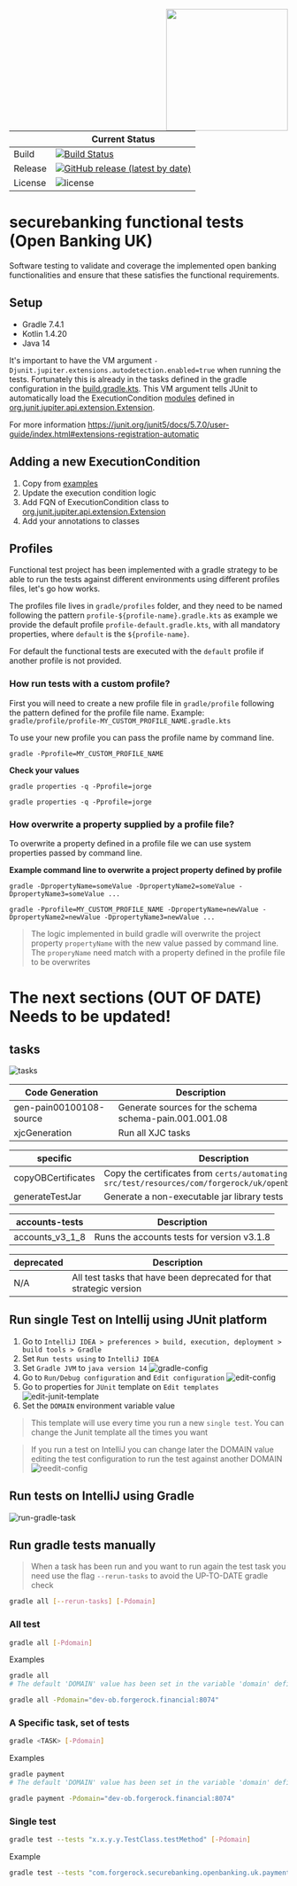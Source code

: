 [<img src="https://raw.githubusercontent.com/ForgeRock/forgerock-logo-dev/master/Logo-fr-dev.png" align="right" width="220px"/>](https://developer.forgerock.com/)

|         | Current Status                                                                                                                                                                                                                                                                                                                                      |
|---------|-----------------------------------------------------------------------------------------------------------------------------------------------------------------------------------------------------------------------------------------------------------------------------------------------------------------------------------------------------|
| Build   | [![Build Status](https://img.shields.io/endpoint.svg?url=https%3A%2F%2Factions-badge.atrox.dev%2FSecureBankingAcceleratorToolkit%2Fsecurebanking-openbanking-uk-functional-tests%2Fbadge%3Fref%3Dmaster&style=flat)](https://actions-badge.atrox.dev/SecureBankingAcceleratorToolkit/securebanking-openbanking-uk-functional-tests/goto?ref=master) |
| Release | [![GitHub release (latest by date)](https://img.shields.io/github/v/release/SecureBankingAcceleratorToolkit/securebanking-openbanking-uk-functional-tests.svg)](https://img.shields.io/github/v/release/SecureBankingAcceleratorToolkit/securebanking-openbanking-uk-functional-tests)                                                              |
| License | ![license](https://img.shields.io/github/license/ACRA/acra.svg)                                                                                                                                                                                                                                                                                     |

# securebanking functional tests (Open Banking UK)
Software testing to validate and coverage the implemented open banking functionalities and ensure that these satisfies the functional requirements.

## Setup
- Gradle 7.4.1
- Kotlin 1.4.20
- Java 14

It's important to have the VM argument `-Djunit.jupiter.extensions.autodetection.enabled=true` when running the tests.
Fortunately this is already in the tasks defined in the gradle configuration in the [build.gradle.kts](./build.gradle.kts). This VM argument tells JUnit to automatically load the ExecutionCondition
[modules](./src/test/kotlin/com/forgerock/openbanking/junit) defined in [org.junit.jupiter.api.extension.Extension](./src/test/resources/META-INF/services/org.junit.jupiter.api.extension.Extension).

For more information https://junit.org/junit5/docs/5.7.0/user-guide/index.html#extensions-registration-automatic

## Adding a new ExecutionCondition

1. Copy from [examples](./src/test/kotlin/com/forgerock/securebanking/framework/extensions/junit)
1. Update the execution condition logic
1. Add FQN of ExecutionCondition class to [org.junit.jupiter.api.extension.Extension](./src/test/resources/META-INF/services/org.junit.jupiter.api.extension.Extension)
1. Add your annotations to classes

## Profiles
Functional test project has been implemented with a gradle strategy to be able to run the tests 
against different environments using different profiles files, let's go how works.

The profiles file lives in `gradle/profiles` folder, and they need to be named following the pattern `profile-${profile-name}.gradle.kts`
as example we provide the default profile `profile-default.gradle.kts`, with all mandatory properties, where `default` is the `${profile-name}`.

For default the functional tests are executed with the `default` profile if another profile is not provided. 

### How run tests with a custom profile?
First you will need to create a new profile file in `gradle/profile` following the pattern defined for the profile file name.
Example: `gradle/profile/profile-MY_CUSTOM_PROFILE_NAME.gradle.kts`

To use your new profile you can pass the profile name by command line.
```shell
gradle -Pprofile=MY_CUSTOM_PROFILE_NAME
```
**Check your values**
```shell
gradle properties -q -Pprofile=jorge
```
```shell
gradle properties -q -Pprofile=jorge
```
### How overwrite a property supplied by a profile file?
To overwrite a property defined in a profile file we can use system properties passed by command line.

**Example command line to overwrite a project property defined by profile**
```shell
gradle -DpropertyName=someValue -DpropertyName2=someValue -DpropertyName3=someValue ...
```
```shell
gradle -Pprofile=MY_CUSTOM_PROFILE_NAME -DpropertyName=newValue -DpropertyName2=newValue -DpropertyName3=newValue ...
```
> The logic implemented in build gradle will overwrite the project property `propertyName` with the new value passed by command line.
> The `properyName` need match with a property defined in the profile file to be overwrites

#
# The next sections  (OUT OF DATE) Needs to be updated!
## tasks
![tasks](docs/assets/img/tasks.png)

| Code Generation         | Description                                            |
|-------------------------|--------------------------------------------------------|
| gen-pain00100108-source | Generate sources for the schema schema-pain.001.001.08 |
| xjcGeneration           | Run all XJC tasks                                      |

| specific           | Description                                                                                                       |
|--------------------|-------------------------------------------------------------------------------------------------------------------|
| copyOBCertificates | Copy the certificates from `certs/automating-testing/` to `src/test/resources/com/forgerock/uk/openbanking/eidas` |
| generateTestJar    | Generate a non-executable jar library tests                                                                       |

| accounts-tests     | Description                                |
|--------------------|--------------------------------------------|
| accounts_v3_1_8    | Runs the accounts tests for version v3.1.8 |

| deprecated | Description                                                         |
|------------|---------------------------------------------------------------------|
| N/A        | All test tasks that have been deprecated for that strategic version |



## Run single Test on Intellij using JUnit platform
1. Go to `IntelliJ IDEA > preferences > build, execution, deployment > build tools > Gradle`
1. Set `Run tests using` to `IntelliJ IDEA`
1. Set `Gradle JVM` to `java version 14`
   ![gradle-config](docs/assets/img/gradle-config.png)
1. Go to `Run/Debug configuration` and `Edit configuration`
   ![edit-config](docs/assets/img/edit-config.png)
1. Go to properties for `JUnit` template on `Edit templates`
   ![edit-junit-template](docs/assets/img/edit-junit-template.png)
1. Set the `DOMAIN` environment variable value

> This template will use every time you run a new `single test`.
> You can change the Junit template all the times you want

> If you run a test on IntelliJ you can change later the DOMAIN value editing the test configuration
> to run the test against another DOMAIN
![reedit-config](docs/assets/img/reedit-config.png)

## Run tests on IntelliJ using Gradle
![run-gradle-task](docs/assets/img/run-gradle-task.png)

## Run gradle tests manually
> When a task has been run and you want to run again the test task you need use the flag `--rerun-tasks` to avoid
> the UP-TO-DATE gradle check
   
```bash
gradle all [--rerun-tasks] [-Pdomain]
  ``` 
### All test
  ```bash
  gradle all [-Pdomain]
  ``` 
  Examples
  ```bash
  gradle all
  # The default 'DOMAIN' value has been set in the variable 'domain' defined on the 'build.gradle.kts' file
  ```
  ```bash
  gradle all -Pdomain="dev-ob.forgerock.financial:8074"
  ```
### A Specific task, set of tests
  ```bash
  gradle <TASK> [-Pdomain]
  ``` 
  Examples
  ```bash
  gradle payment
  # The default 'DOMAIN' value has been set in the variable 'domain' defined on the 'build.gradle.kts' file
  ```
  ```bash
  gradle payment -Pdomain="dev-ob.forgerock.financial:8074"
  ```
### Single test 
  ```bash
  gradle test --tests "x.x.y.y.TestClass.testMethod" [-Pdomain]
  ```
  Example 
  ```bash
  gradle test --tests "com.forgerock.securebanking.openbanking.uk.payment.domestic.SingleDomesticPaymentTest.shouldCreateSingleDomesticPayment_v3_1_2" -Pdomain="dev-ob.forgerock.financial:8074"
  ```
